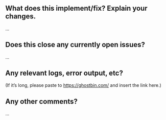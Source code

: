 <!-- Thanks for sending a pull request!

Here's how it's done:
0. If you are planning a large feature, please, discuss it first in a separate issue.
   See also [CONTRIBUTING.md](https://github.com/sobolevn/git-secret/blob/master/CONTRIBUTING.md) if you haven't already.
1. Make sure that you open your pull request against the `master` branch
2. Make sure that your code has the same style as the surrounding code and git-secret in general
3. Make sure your code passes using `shellcheck` with `make lint`
4. You can also spell check your code using 'aspell -c {filename}'
5. If you are adding or changing features, please add tests that cover the new behavior (in addition to the unchanged behavior if appropriate)
6. Make sure that all tests pass
7. Add an entry to CHANGELOG.md explaining the change briefly and, if appropriate, referring to the related issue #

Please make sure you click the link above to view the contribution guidelines, then fill out the blanks below. -->

What does this implement/fix? Explain your changes.
---------------------------------------------------
…

Does this close any currently open issues?
------------------------------------------
…

Any relevant logs, error output, etc?
-------------------------------------
(If it’s long, please paste to https://ghostbin.com/ and insert the link here.)

Any other comments?
-------------------
…
